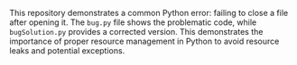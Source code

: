 This repository demonstrates a common Python error: failing to close a file after opening it.  The `bug.py` file shows the problematic code, while `bugSolution.py` provides a corrected version. This demonstrates the importance of proper resource management in Python to avoid resource leaks and potential exceptions.